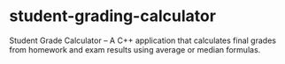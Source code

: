 # student-grading-calculator
Student Grade Calculator – A C++ application that calculates final grades from homework and exam results using average or median formulas.
